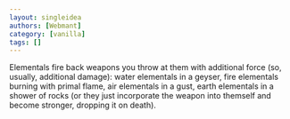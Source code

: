 ```yaml
---
layout: singleidea
authors: [Webmant]
category: [vanilla]
tags: []
---
```

Elementals fire back weapons you throw at them with additional force (so, usually, additional damage): water elementals in a geyser, fire elementals burning with primal flame, air elementals in a gust, earth elementals in a shower of rocks (or they just incorporate the weapon into themself and become stronger, dropping it on death).
